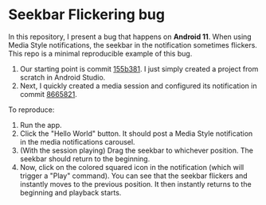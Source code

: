 # Seekbar Flickering bug

In this repository, I present a bug that happens on **Android 11**. When using Media Style
notifications, the seekbar in the notification sometimes flickers. This repo is a minimal
reproducible example of this bug.

1. Our starting point is commit [155b381](https://github.com/HectorRicardo/seekbar-flicker/commit/155b381e771b6e2f8b0c1d445b82efc15b9d4e9d).
I just simply created a project from scratch in Android Studio.
2. Next, I quickly created a media session and configured its notification in commit [8665821](https://github.com/HectorRicardo/seekbar-flicker/commit/86658210271e76c0e199f966ce904ff6088af24f).

To reproduce:

1. Run the app.
2. Click the "Hello World" button. It should post a Media Style notification in the media
notifications carousel.
3. (With the session playing) Drag the seekbar to whichever position. The seekbar should return to
the beginning.
4. Now, click on the colored squared icon in the notification (which will trigger a "Play" command).
You can see that the seekbar flickers and instantly moves to the previous position. It then
instantly returns to the beginning and playback starts.
